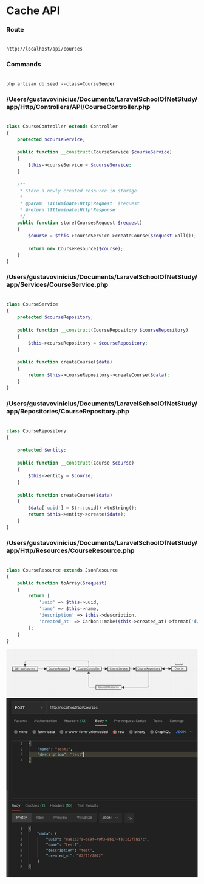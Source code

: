 # Cache API

### Route
```

http://localhost/api/courses

```

### Commands
```

php artisan db:seed --class=CourseSeeder

```

### /Users/gustavovinicius/Documents/LaravelSchoolOfNetStudy/app/Http/Controllers/API/CourseController.php
```php

class CourseController extends Controller
{
    protected $courseService;

    public function __construct(CourseService $courseService)
    {
        $this->courseService = $courseService;
    }

    /**
     * Store a newly created resource in storage.
     *
     * @param  \Illuminate\Http\Request  $request
     * @return \Illuminate\Http\Response
     */
    public function store(CoursesRequest $request)
    {
        $course = $this->courseService->createCourse($request->all());

        return new CourseResource($course);
    }
}

```

### /Users/gustavovinicius/Documents/LaravelSchoolOfNetStudy/app/Services/CourseService.php
```php

class CourseService
{
    protected $courseRepository;

    public function __construct(CourseRepository $courseRepository)
    {
        $this->courseRepository = $courseRepository;
    }

    public function createCourse($data)
    {
        return $this->courseRepository->createCourse($data);
    }
}

```

### /Users/gustavovinicius/Documents/LaravelSchoolOfNetStudy/app/Repositories/CourseRepository.php
```php

class CourseRepository
{

    protected $entity;

    public function __construct(Course $course)
    {
        $this->entity = $course;
    }

    public function createCourse($data)
    {
        $data['uuid'] = Str::uuid()->toString();
        return $this->entity->create($data);
    }
}

```

### /Users/gustavovinicius/Documents/LaravelSchoolOfNetStudy/app/Http/Resources/CourseResource.php
```php

class CourseResource extends JsonResource
{
    public function toArray($request)
    {
        return [
            'uuid' => $this->uuid,
            'name' => $this->name,
            'description' => $this->description,
            'created_at' => Carbon::make($this->created_at)->format('d/m/Y')
        ];
    }
}

```

![TDD](/imgs/API_Flow.png)
![TDD](/imgs/postCourse.png)
